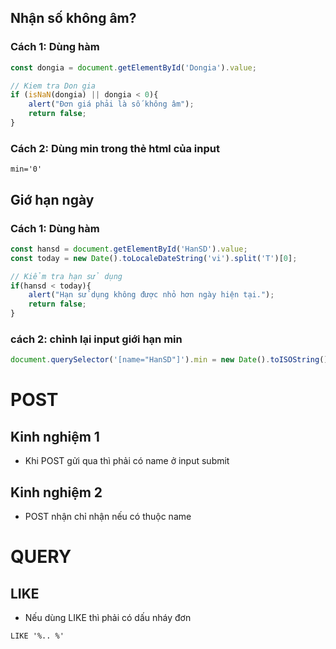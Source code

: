
## Nhận số không âm?
### Cách 1: Dùng hàm
```javascript
const dongia = document.getElementById('Dongia').value;

// Kiem tra Don gia
if (isNaN(dongia) || dongia < 0){ 
    alert("Đơn giá phải là số không âm");
    return false;
}
```

### Cách 2: Dùng min trong thẻ html của input
```
min='0'
```


## Giớ hạn ngày
### Cách 1: Dùng hàm
```javascript
const hansd = document.getElementById('HanSD').value;
const today = new Date().toLocaleDateString('vi').split('T')[0];

// Kiểm tra hạn sử dụng
if(hansd < today){
    alert("Hạn sử dụng không được nhỏ hơn ngày hiện tại.");
    return false;
}
```

### cách 2: chỉnh lại input giới hạn min
```javascript
document.querySelector('[name="HanSD"]').min = new Date().toISOString().split('T')[0];
```

# POST
## Kinh nghiệm 1
- Khi POST gửi qua thì phải có name ở input submit

## Kinh nghiệm 2
- POST nhận chỉ nhận nếu có thuộc name

# QUERY
## LIKE
- Nếu dùng LIKE thì phải có dấu nháy đơn
```
LIKE '%.. %'
```